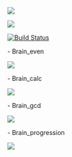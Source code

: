 <a href="https://codeclimate.com/github/GreyGreyWolf/python-project-lvl1/maintainability"><img src="https://api.codeclimate.com/v1/badges/c0eb046de2d7cb2a910a/maintainability" /></a>

<a href="https://codeclimate.com/github/GreyGreyWolf/python-project-lvl1/test_coverage"><img src="https://api.codeclimate.com/v1/badges/c0eb046de2d7cb2a910a/test_coverage" /></a>

[![Build Status](https://travis-ci.com/GreyGreyWolf/python-project-lvl1.svg?branch=master)](https://travis-ci.com/GreyGreyWolf/python-project-lvl1)

 <p align = "left"> - Brain_even</p>
<a href="https://asciinema.org/a/eiSwxssCokxSJ3vcFlI1U3Lcz" target="_blank"><img src="https://asciinema.org/a/eiSwxssCokxSJ3vcFlI1U3Lcz.svg" /></a>

 <p align = "left"> - Brain_calc</p>
<a href="https://asciinema.org/a/PNm1ydqSOzEzWKmRMAFsMEAVA" target="_blank"><img src="https://asciinema.org/a/PNm1ydqSOzEzWKmRMAFsMEAVA.svg" /></a>

 <p align = "left"> - Brain_gcd</p>
<a href="https://asciinema.org/a/PFxQXuEEu5uKxWUlRNQVWTtsq" target="_blank"><img src="https://asciinema.org/a/PFxQXuEEu5uKxWUlRNQVWTtsq.svg" /></a>

 <p align = "left"> - Brain_progression</p>
<a href="https://asciinema.org/a/dErww27KlHjw4s5FXkirhZvQH" target="_blank"><img src="https://asciinema.org/a/dErww27KlHjw4s5FXkirhZvQH.svg" /></a>
